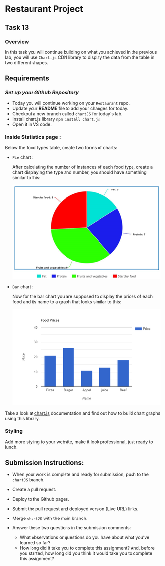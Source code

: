 # Restaurant Project

## Task 13

### **Overview**

In this task you will continue building on what you achieved in the previous lab, you will use `Chart.js` CDN library to display the data from the table in two different shapes.

## **Requirements**

### **_Set up your Github Repository_**

- Today you will continue working on your `Restaurant` repo.
- Update your **README** file to add your changes for today.
- Checkout a new branch called `chartJS` for today's lab.
- Install chart.js library `npm install chart.js`
- Open it in VS code.

### Inside **Statistics page** :

Below the food types table, create two forms of charts:

- `Pie` chart :

  After calculating the number of instances of each food type, create a chart displaying the type and number, you should have something similar to this:

  ![Card](./Assets/pie-graph.png)

- `Bar` chart :

  Now for the bar chart you are supposed to display the prices of each food and its name to a graph that looks similar to this:

  ![Card](./Assets/bar-graph.png)

Take a look at [chart.js](https://www.chartjs.org/docs/latest/) documentation and find out how to build chart graphs using this library.

### **Styling**

Add more styling to your website, make it look professional, just ready to lunch.

## Submission Instructions:

- When your work is complete and ready for submission, push to the `chartJS` branch.
- Create a pull request.
- Deploy to the Github pages.
- Submit the pull request and deployed version (Live URL) links.
- Merge `chartJS` with the main branch.
- Answer these two questions in the submission comments:

  - What observations or questions do you have about what you’ve learned so far?
  - How long did it take you to complete this assignment? And, before you started, how long did you think it would take you to complete this assignment?
